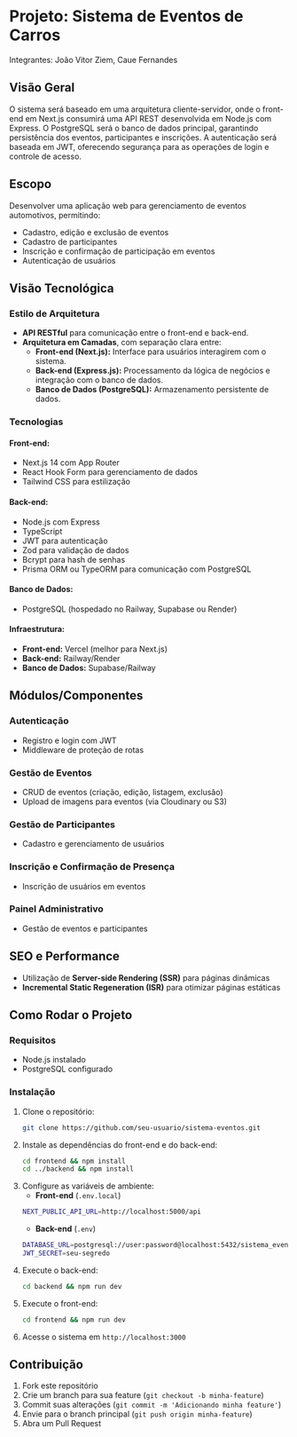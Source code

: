 # Projeto: Sistema de Eventos de Carros

Integrantes: João Vitor Ziem, Caue Fernandes

## Visão Geral
O sistema será baseado em uma arquitetura cliente-servidor, onde o front-end em Next.js consumirá uma API REST desenvolvida em Node.js com Express. O PostgreSQL será o banco de dados principal, garantindo persistência dos eventos, participantes e inscrições. A autenticação será baseada em JWT, oferecendo segurança para as operações de login e controle de acesso.

## Escopo

Desenvolver uma aplicação web para gerenciamento de eventos automotivos, permitindo:

- Cadastro, edição e exclusão de eventos
- Cadastro de participantes
- Inscrição e confirmação de participação em eventos
- Autenticação de usuários

## Visão Tecnológica
### Estilo de Arquitetura
- **API RESTful** para comunicação entre o front-end e back-end.
- **Arquitetura em Camadas**, com separação clara entre:
  - **Front-end (Next.js):** Interface para usuários interagirem com o sistema.
  - **Back-end (Express.js):** Processamento da lógica de negócios e integração com o banco de dados.
  - **Banco de Dados (PostgreSQL):** Armazenamento persistente de dados.

### Tecnologias
#### Front-end:
- Next.js 14 com App Router
- React Hook Form para gerenciamento de dados
- Tailwind CSS para estilização

#### Back-end:
- Node.js com Express
- TypeScript
- JWT para autenticação
- Zod para validação de dados
- Bcrypt para hash de senhas
- Prisma ORM ou TypeORM para comunicação com PostgreSQL

#### Banco de Dados:
- PostgreSQL (hospedado no Railway, Supabase ou Render)

#### Infraestrutura:
- **Front-end:** Vercel (melhor para Next.js)
- **Back-end:** Railway/Render
- **Banco de Dados:** Supabase/Railway

## Módulos/Componentes
### Autenticação
- Registro e login com JWT
- Middleware de proteção de rotas

### Gestão de Eventos
- CRUD de eventos (criação, edição, listagem, exclusão)
- Upload de imagens para eventos (via Cloudinary ou S3)

### Gestão de Participantes
- Cadastro e gerenciamento de usuários

### Inscrição e Confirmação de Presença
- Inscrição de usuários em eventos

### Painel Administrativo
- Gestão de eventos e participantes

## SEO e Performance
- Utilização de **Server-side Rendering (SSR)** para páginas dinâmicas
- **Incremental Static Regeneration (ISR)** para otimizar páginas estáticas

## Como Rodar o Projeto
### Requisitos
- Node.js instalado
- PostgreSQL configurado

### Instalação
1. Clone o repositório:
   ```sh
   git clone https://github.com/seu-usuario/sistema-eventos.git
   ```
2. Instale as dependências do front-end e do back-end:
   ```sh
   cd frontend && npm install
   cd ../backend && npm install
   ```
3. Configure as variáveis de ambiente:
   - **Front-end** (`.env.local`)
   ```sh
   NEXT_PUBLIC_API_URL=http://localhost:5000/api
   ```
   - **Back-end** (`.env`)
   ```sh
   DATABASE_URL=postgresql://user:password@localhost:5432/sistema_eventos
   JWT_SECRET=seu-segredo
   ```
4. Execute o back-end:
   ```sh
   cd backend && npm run dev
   ```
5. Execute o front-end:
   ```sh
   cd frontend && npm run dev
   ```
6. Acesse o sistema em `http://localhost:3000`

## Contribuição
1. Fork este repositório
2. Crie um branch para sua feature (`git checkout -b minha-feature`)
3. Commit suas alterações (`git commit -m 'Adicionando minha feature'`)
4. Envie para o branch principal (`git push origin minha-feature`)
5. Abra um Pull Request
